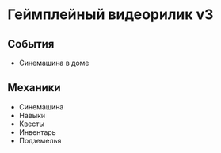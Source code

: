 # Геймплейный видеорилик v3

## События

* Синемашина в доме

## Механики

* Синемашина
* Навыки
* Квесты
* Инвентарь
* Подземелья
